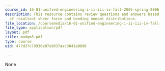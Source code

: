 ```yaml
---
course_id: 16-01-unified-engineering-i-ii-iii-iv-fall-2005-spring-2006
description: This resource contains review questions and answers based on understanding
  of resultant sheer force and bending moment distributions.
file_location: /coursemedia/16-01-unified-engineering-i-ii-iii-iv-fall-2005-spring-2006/477d37c70936e07a9037aac3041a0898_mudgm3.pdf
file_type: application/pdf
layout: pdf
title: mudgm3.pdf
type: course
uid: 477d37c70936e07a9037aac3041a0898

---
```

None